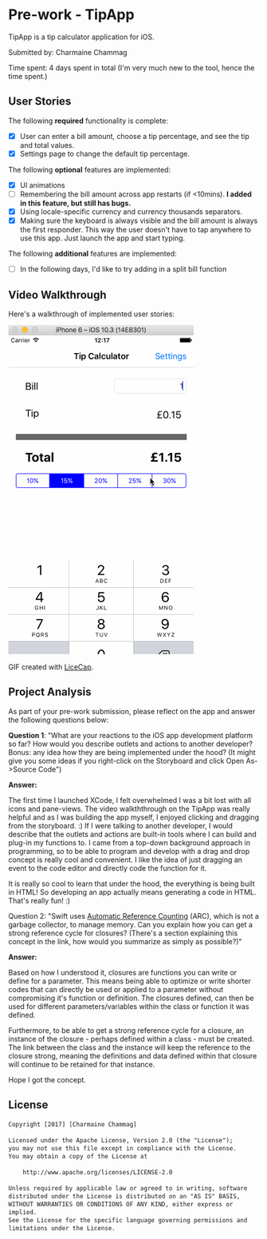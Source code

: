# Pre-work - TipApp

TipApp is a tip calculator application for iOS.

Submitted by: Charmaine Chammag

Time spent: 4 days spent in total (I'm very much new to the tool, hence the time spent.)

## User Stories

The following **required** functionality is complete:

* [X] User can enter a bill amount, choose a tip percentage, and see the tip and total values.
* [X] Settings page to change the default tip percentage.

The following **optional** features are implemented:
* [X] UI animations
* [ ] Remembering the bill amount across app restarts (if <10mins). **I added in this feature, but still has bugs.**
* [X] Using locale-specific currency and currency thousands separators.
* [X] Making sure the keyboard is always visible and the bill amount is always the first responder. This way the user doesn't have to tap anywhere to use this app. Just launch the app and start typing.

The following **additional** features are implemented:

- [ ] In the following days, I'd like to try adding in a split bill function

## Video Walkthrough 

Here's a walkthrough of implemented user stories:

<img src='https://github.com/chammycl/TipApp/blob/master/TipApp.gif' title='Video Walkthrough' width='' alt='Video Walkthrough' />

GIF created with [LiceCap](http://www.cockos.com/licecap/).

## Project Analysis

As part of your pre-work submission, please reflect on the app and answer the following questions below:

**Question 1**: "What are your reactions to the iOS app development platform so far? How would you describe outlets and actions to another developer? Bonus: any idea how they are being implemented under the hood? (It might give you some ideas if you right-click on the Storyboard and click Open As->Source Code")

**Answer:**

The first time I launched XCode, I felt overwhelmed I was a bit lost with all icons and pane-views. The video walkththrough on the TipApp was really helpful and as I was building the app myself, I enjoyed clicking and dragging from the storyboard. :) If I were talking to another developer, I would describe that the outlets and actions are built-in tools where I can build and plug-in my functions to. I came from a top-down background approach in programming, so to be able to program and develop with a drag and drop concept is really cool and convenient. I like the idea of just dragging an event to the code editor and directly code the function for it.

It is really so cool to learn that under the hood, the everything is being built in HTML! So developing an app actually means generating a code in HTML. That's really fun! :)

Question 2: "Swift uses [Automatic Reference Counting](https://developer.apple.com/library/content/documentation/Swift/Conceptual/Swift_Programming_Language/AutomaticReferenceCounting.html#//apple_ref/doc/uid/TP40014097-CH20-ID49) (ARC), which is not a garbage collector, to manage memory. Can you explain how you can get a strong reference cycle for closures? (There's a section explaining this concept in the link, how would you summarize as simply as possible?)"

**Answer:**

Based on how I understood it, closures are functions you can write or define for a parameter. This means being able to optimize or write shorter codes that can directly be used or applied to a parameter without compromising it's function or definition. The closures defined, can then be used for different parameters/variables within the class or function it was defined.

Furthermore, to be able to get a strong reference cycle for a closure, an instance of the closure - perhaps defined within a class - must be created. The link between the class and the instance will keep the reference to the closure strong, meaning the definitions and data defined within that closure will continue to be retained for that instance.

Hope I got the concept.


## License

    Copyright [2017] [Charmaine Chammag]

    Licensed under the Apache License, Version 2.0 (the "License");
    you may not use this file except in compliance with the License.
    You may obtain a copy of the License at

        http://www.apache.org/licenses/LICENSE-2.0

    Unless required by applicable law or agreed to in writing, software
    distributed under the License is distributed on an "AS IS" BASIS,
    WITHOUT WARRANTIES OR CONDITIONS OF ANY KIND, either express or implied.
    See the License for the specific language governing permissions and
    limitations under the License.
